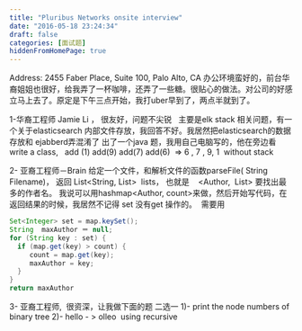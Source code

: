 ```yaml
---
title: "Pluribus Networks onsite interview"
date: "2016-05-18 23:24:34"
draft: false
categories: [面试题]
hiddenFromHomePage: true
---
```

Address:  2455 Faber Place, Suite 100, Palo Alto, CA
办公环境蛮好的，前台华裔姐姐也很好，给我弄了一杯咖啡，还弄了一些糖。很贴心的做法。对公司的好感立马上去了。原定是下午三点开始，我打uber早到了，两点半就到了。

1-华裔工程师 Jamie Li ， 很友好，问题不尖锐
  主要是elk stack 相关问题，有一个关于elasticsearch 内部文件存放，我回答不好。我居然把elasticsearch的数据存放和 ejabberd弄混淆了
出了一个java 题，我用自己电脑写的，他在旁边看
write a class,   add (1) add(9) add(7) add(6)  => 6 , 7 , 9, 1  without stack

2- 亚裔工程师－Brain
给定一个文件，和解析文件的函数parseFile( String Filename)， 返回
List<String, List<String>>  lists， 也就是    <Author,  List<bookName>>
要找出最多的作者名。 我说可以用hashmap<Author, count>来做，然后开始写代码，在返回结果的时候，我居然不记得 set 没有get 操作的。  需要用 
```java
Set<Integer> set = map.keySet();
String  maxAuthor ＝ null; 
for (String key : set) {
  if (map.get(key) > count) {
     count = map.get(key);
     maxAuthor = key;
  }
}
return maxAuthor
```

3- 亚裔工程师,  很资深，让我做下面的题 二选一
1)- print the node numbers of binary tree
2)- hello - > olleo  using recursive
